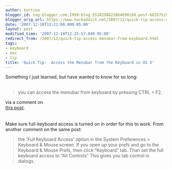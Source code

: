 ```yaml
---
author: kortina
blogger_id: tag:blogger.com,1999:blog-5518298822864690168.post-6835751959525662491
blogger_orig_url: https://www.hackaddict.net/2007/12/quick-tip-access-menubar-from-keyboard.html
date: '2007-12-10T12:21:00.000-05:00'
layout: post
modified_time: '2007-12-10T12:25:57.049-05:00'
redirect_from: /2007/12/quick-tip-access-menubar-from-keyboard.html
tags:
- keyboard
- mac
- tip
title: 'Quick Tip:  Access the Menubar from the Keyboard in OS X'
---
```


Something I just learned, but have wanted to know for so long:<br/><br/><blockquote>you can access the menubar from keyboard by pressing CTRL + F2.</blockquote> via a comment on<br/><a href="http://iboughtamac.com/2007/01/13/useful-keyboard-shortcuts-in-os-x/">this post</a>.<br/><br/><br/>Make sure full-keyboard access is turned on in order for this to work.  From another comment on the same post: <blockquote>the 'Full Keyboard Access' option in the System Preferences &gt; Keyboard &amp; Mouse screen. If you open up your prefs and go to the Keyboard &amp; Mouse Prefs, then click “Keyboard” tab. Than set the full keyboard access to “All Controls” This gives you tab control in dialogs.</blockquote>